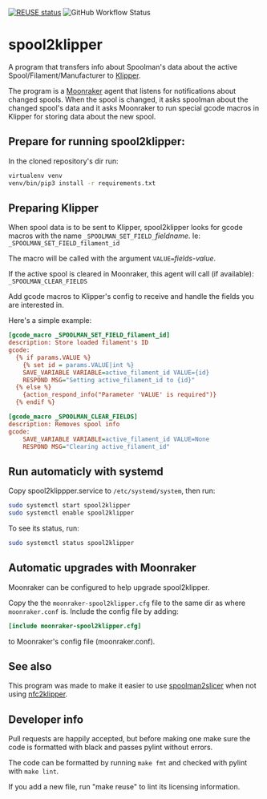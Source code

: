 <!--
SPDX-FileCopyrightText: 2025 Sebastian Andersson <sebastian@bittr.nu>

SPDX-License-Identifier: GPL-3.0-or-later
-->

[![REUSE status](https://api.reuse.software/badge/github.com/bofh69/spool2klipper)](https://api.reuse.software/info/github.com/bofh69/spool2klipper)
![GitHub Workflow Status](https://github.com/bofh69/spool2klipper/actions/workflows/pylint.yml/badge.svg)


# spool2klipper

A program that transfers info about Spoolman's data about the active Spool/Filament/Manufacturer to
[Klipper](https://www.klipper3d.org/).

The program is a [Moonraker](https://github.com/Arksine/moonraker) agent that listens for notifications
about changed spools. When the spool is changed, it asks spoolman about the changed spool's data
and it asks Moonraker to run special gcode macros in Klipper for storing data about the new spool.

## Prepare for running spool2klipper:

In the cloned repository's dir run:
```sh
virtualenv venv
venv/bin/pip3 install -r requirements.txt
```

<!-- Copy and update the `spool2klipper.cfg` to `~/.config/spool2klipper/spool2klipper.cfg`. -->

## Preparing Klipper

When spool data is to be sent to Klipper, spool2klipper looks for gcode macros with the name
`_SPOOLMAN_SET_FIELD_`_fieldname_. Ie:
`_SPOOLMAN_SET_FIELD_filament_id`

The macro will be called with the argument `VALUE=`_fields-value_.

If the active spool is cleared in Moonraker, this agent will call (if available):
`_SPOOLMAN_CLEAR_FIELDS`

Add gcode macros to Klipper's config to receive and handle the fields you are interested in.

Here's a simple example:

```ini
[gcode_macro _SPOOLMAN_SET_FIELD_filament_id]
description: Store loaded filament's ID
gcode:
  {% if params.VALUE %}
    {% set id = params.VALUE|int %}
    SAVE_VARIABLE VARIABLE=active_filament_id VALUE={id}
    RESPOND MSG="Setting active_filament_id to {id}"
  {% else %}
    {action_respond_info("Parameter 'VALUE' is required")}
  {% endif %}

[gcode_macro _SPOOLMAN_CLEAR_FIELDS]
description: Removes spool info
gcode:
    SAVE_VARIABLE VARIABLE=active_filament_id VALUE=None
    RESPOND MSG="Clearing active_filament_id"
```

## Run automaticly with systemd

Copy spool2klippper.service to `/etc/systemd/system`, then run:

```sh
sudo systemctl start spool2klipper
sudo systemctl enable spool2klipper
```

To see its status, run:
```sh
sudo systemctl status spool2klipper
```

## Automatic upgrades with Moonraker

Moonraker can be configured to help upgrade spool2klipper.

Copy the the `moonraker-spool2klipper.cfg` file to the same dir as where
`moonraker.conf` is. Include the config file by adding:
```toml
[include moonraker-spool2klipper.cfg]
```
to Moonraker's config file (moonraker.conf).

## See also

This program was made to make it easier to use [spoolman2slicer](https://github.com/bofh69/spoolman2slicer) when not using [nfc2klipper](https://github.com/bofh69/nfc2klipper).

## Developer info

Pull requests are happily accepted, but before making one make sure
the code is formatted with black and passes pylint without errors.

The code can be formatted by running `make fmt` and checked with pylint
with `make lint`.

If you add a new file, run "make reuse" to lint its licensing information.

